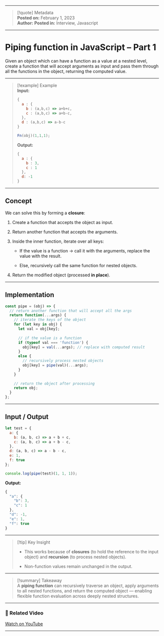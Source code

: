 
---

> [!quote] Metadata  
> **Posted on:** February 1, 2023  
> **Author:** 
> **Posted in:** Interview, Javascript

---

# Piping function in JavaScript – Part 1

Given an object which can have a function as a value at a nested level, create a function that will accept arguments as input and pass them through all the functions in the object, returning the computed value.

---

> [!example] Example  
> **Input:**
> 
> ```javascript
> {
>   a : {
>     b : (a,b,c) => a+b+c,
>     c : (a,b,c) => a+b-c,
>   },
>   d : (a,b,c) => a-b-c
> }
> 
> Fn(obj)(1,1,1);
> ```
> 
> **Output:**
> 
> ```javascript
> {
>   a : {
>     b : 3,
>     c : 1
>   },
>   d: -1
> }
> ```

---

## Concept

We can solve this by forming a **closure**:

1. Create a function that accepts the object as input.
    
2. Return another function that accepts the arguments.
    
3. Inside the inner function, iterate over all keys:
    
    - If the value is a function → call it with the arguments, replace the value with the result.
        
    - Else, recursively call the same function for nested objects.
        
4. Return the modified object (processed **in place**).
    

---

## Implementation

```javascript
const pipe = (obj) => {
  // return another function that will accept all the args
  return function(...args) {
    // iterate the keys of the object
    for (let key in obj) {
      let val = obj[key];
      
      // if the value is a function
      if (typeof val === 'function') {
        obj[key] = val(...args); // replace with computed result
      }
      else {
        // recursively process nested objects
        obj[key] = pipe(val)(...args);
      }
    }
    
    // return the object after processing
    return obj;
  }
};
```

---

## Input / Output

```javascript
let test = {
  a: {
    b: (a, b, c) => a + b + c,
    c: (a, b, c) => a + b - c,
  },
  d: (a, b, c) => a - b - c,
  e: 1,
  f: true
};

console.log(pipe(test)(1, 1, 1));
```

**Output:**

```javascript
{
  "a": {
    "b": 3,
    "c": 1
  },
  "d": -1,
  "e": 1,
  "f": true
}
```

---

> [!tip] Key Insight
> 
> - This works because of **closures** (to hold the reference to the input object) and **recursion** (to process nested objects).
>     
> - Non-function values remain unchanged in the output.
>     

---

> [!summary] Takeaway  
> A **piping function** can recursively traverse an object, apply arguments to all nested functions, and return the computed object — enabling flexible function evaluation across deeply nested structures.

---

### 🎥 Related Video

[Watch on YouTube](https://youtu.be/anvBprk5q-c)

---
